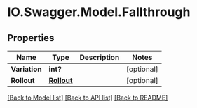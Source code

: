 # IO.Swagger.Model.Fallthrough
## Properties

Name | Type | Description | Notes
------------ | ------------- | ------------- | -------------
**Variation** | **int?** |  | [optional] 
**Rollout** | [**Rollout**](Rollout.md) |  | [optional] 

[[Back to Model list]](../README.md#documentation-for-models) [[Back to API list]](../README.md#documentation-for-api-endpoints) [[Back to README]](../README.md)

